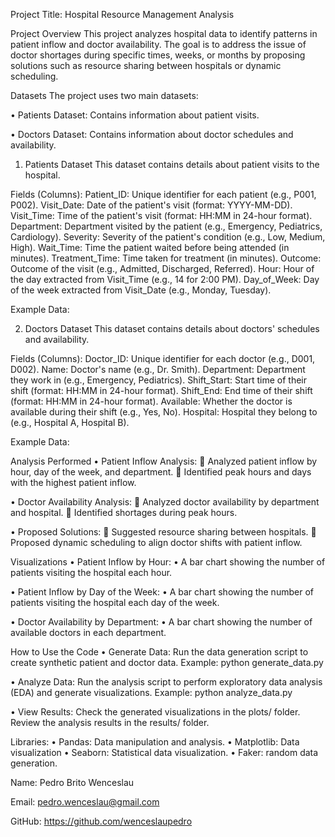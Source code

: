 Project Title: Hospital Resource Management Analysis

Project Overview
This project analyzes hospital data to identify patterns in patient inflow and doctor availability. The goal is to address the issue of doctor shortages during specific times, weeks, or months by proposing solutions such as resource sharing between hospitals or dynamic scheduling.

Datasets
The project uses two main datasets:

•	Patients Dataset: Contains information about patient visits.

•	Doctors Dataset: Contains information about doctor schedules and availability.

1. Patients Dataset
This dataset contains details about patient visits to the hospital.

Fields (Columns):
Patient_ID: Unique identifier for each patient (e.g., P001, P002).
Visit_Date: Date of the patient's visit (format: YYYY-MM-DD).
Visit_Time: Time of the patient's visit (format: HH:MM in 24-hour format).
Department: Department visited by the patient (e.g., Emergency, Pediatrics, Cardiology).
Severity: Severity of the patient's condition (e.g., Low, Medium, High).
Wait_Time: Time the patient waited before being attended (in minutes).
Treatment_Time: Time taken for treatment (in minutes).
Outcome: Outcome of the visit (e.g., Admitted, Discharged, Referred).
Hour: Hour of the day extracted from Visit_Time (e.g., 14 for 2:00 PM).
Day_of_Week: Day of the week extracted from Visit_Date (e.g., Monday, Tuesday).

Example Data:
 

2. Doctors Dataset
This dataset contains details about doctors' schedules and availability.

Fields (Columns):
Doctor_ID: Unique identifier for each doctor (e.g., D001, D002).
Name: Doctor's name (e.g., Dr. Smith).
Department: Department they work in (e.g., Emergency, Pediatrics).
Shift_Start: Start time of their shift (format: HH:MM in 24-hour format).
Shift_End: End time of their shift (format: HH:MM in 24-hour format).
Available: Whether the doctor is available during their shift (e.g., Yes, No).
Hospital: Hospital they belong to (e.g., Hospital A, Hospital B).

Example Data:
 

Analysis Performed
•	Patient Inflow Analysis:
	Analyzed patient inflow by hour, day of the week, and department.
	Identified peak hours and days with the highest patient inflow.

•	Doctor Availability Analysis:
	Analyzed doctor availability by department and hospital.
	Identified shortages during peak hours.

•	Proposed Solutions:
	Suggested resource sharing between hospitals.
	Proposed dynamic scheduling to align doctor shifts with patient inflow.

Visualizations
•	Patient Inflow by Hour:
•	A bar chart showing the number of patients visiting the hospital each hour.

•	Patient Inflow by Day of the Week:
•	A bar chart showing the number of patients visiting the hospital each day of the week.

•	Doctor Availability by Department:
•	A bar chart showing the number of available doctors in each department.

How to Use the Code
•	Generate Data:
Run the data generation script to create synthetic patient and doctor data.
Example: python generate_data.py

•	Analyze Data:
Run the analysis script to perform exploratory data analysis (EDA) and generate visualizations.
Example: python analyze_data.py

•	View Results:
Check the generated visualizations in the plots/ folder.
Review the analysis results in the results/ folder.

Libraries:
•	Pandas: Data manipulation and analysis.
•	Matplotlib: Data visualization
•	Seaborn: Statistical data visualization.
•	Faker: random data generation.



Name: Pedro Brito Wenceslau

Email: pedro.wenceslau@gmail.com

GitHub: https://github.com/wenceslaupedro

